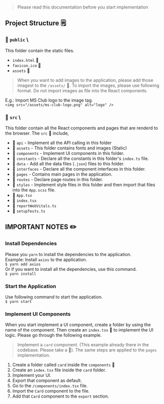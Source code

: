 > Please read this documentation before you start implementation

## Project Structure :spiral_notepad:

### :open_file_folder: `public` \
This folder contain the static files. 
* `index.html` :page_facing_up:
* `favicon.ico` :page_facing_up:
* `assets` :file_folder:
> When you want to add images to the application, please add those imagest to the `/assets/` :file_folder:. To import the images, please use following format. Do not import images as file into the React components.

E.g.: Import MS Club logo to the image tag. \
`<img src="/assets/ms-club-logo.png" alt="logo" />`

### :open_file_folder: `src` \
This folder contain all the React components and pages that are renderd to the browser. The `src` :open_file_folder: include,
* :file_folder: `api` - Implement all the API calling in this folder
* :file_folder: `assets` - This folder contains fonts and images (Static)
* :file_folder: `components` - Implement UI components in this folder.
* :file_folder: `constants` - Declare all the constants in this folder's `index.ts` file.
* :file_folder: `data` - Add all the data files (`.json`) files to this folder.
* :file_folder: `interfaces` - Declare all the component interfaces in this folder.
* :file_folder: `pages` - Contains main pages in the application.
* :file_folder: `routes` - Declare page routes in this folder.
* :file_folder: `styles` - Implement style files in this folder and then import that files into the `App.scss` file.
* :page_facing_up: `App.tsx` 
* :page_facing_up: `index.tsx`
* :page_facing_up: `reportWebVitals.ts` 
* :page_facing_up: `setupTests.ts` 

## IMPORTANT NOTES :pencil2:
### Install Dependencies
Please you `yarn` to install the dependencies to the application. \
Example: Install `axios` to the application. \
`$ yarn add axios` \
Or if you want to install all the dependencies, use this command. \
`$ yarn install`

### Start the Application
Use following command to start the application. \
`$ yarn start`

### Implement UI Components
When you start implement a UI component, create a folder by using the name of the component. Then create an `index.tsx` :page_facing_up: to implement the UI logic. Please go through the following example. 
> Implement a `card` component. (This example already there in the codebase. Please take a :eyes:). The same steps are applied to the `pages` implementation.
1. Create a folder called `card` inside the `components` :open_file_folder:
2. Create an `index.tsx` file inside the `card` folder.
3. Implement your UI.
4. Export that component as default.
5. Go to the `/components/index.tsx` file.
6. Import the `Card` component to the file.
7. Add that `Card` component to the `export` section.
